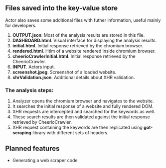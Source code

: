## Files saved into the key-value store
Actor also saves some additional files with futher information, useful mainly for developers. 
1. __OUTPUT.json__: Most of the analysis results are stored in this file.
2. __DASHBOARD.html__. Visual interface for displaying the analysis results.
3. __initial.html__. Initial response retrieved by the chromium browser.
4. __rendered.html__. Htlm of a website rendered inside chromium browser. 
5. __cheerioCrawlerInitial.html__. Initial response retrieved by the CheerioCrawler. 
6. __INPUT__. Actors input. 
7. __screenshot.jpeg__. Screenshot of a loaded website. 
8. __xhrValidation.json__. Additional details about XHR validation. 

### The analysis steps: 
1. Analyzer opens the chromium browser and navigates to the website.
2. It searches the initial response of a website and fully rendered DOM.
3. XHR requests are intercepted and searched for the keywords as well.
4. These search results are then validated against the initial response retrieved by CheerioCrawler.
5. XHR request containing the keywords are then replicated using __got-scraping__ library with different sets of headers. 


## Planned features
* Generating a web scraper code

